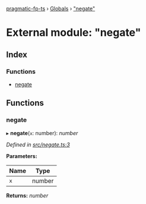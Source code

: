 [pragmatic-fp-ts](../README.md) › [Globals](../globals.md) › ["negate"](_negate_.md)

# External module: "negate"

## Index

### Functions

* [negate](_negate_.md#negate)

## Functions

###  negate

▸ **negate**(`x`: number): *number*

*Defined in [src/negate.ts:3](https://github.com/hermann-p/pragmatic-fp-ts/blob/a1a02fb/src/negate.ts#L3)*

**Parameters:**

Name | Type |
------ | ------ |
`x` | number |

**Returns:** *number*
